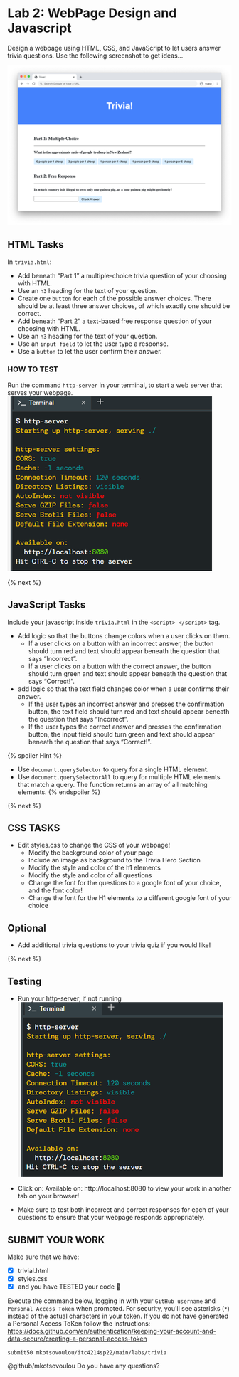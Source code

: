 # Lab 2: WebPage Design and Javascript
Design a webpage using HTML, CSS, and JavaScript to let users answer trivia questions. Use the following screenshot to get ideas...

![EndResult](questions.png)

## HTML Tasks
In `trivia.html`:
* Add beneath “Part 1” a multiple-choice trivia question of your choosing with HTML.
* Use an `h3` heading for the text of your question.
* Create one `button` for each of the possible answer choices. There should be at least three answer choices, of which exactly one should be correct.
* Add beneath “Part 2” a text-based free response question of your choosing with HTML.
* Use an `h3` heading for the text of your question.
* Use an `input field` to let the user type a response.
* Use a `button` to let the user confirm their answer.


### HOW TO TEST
Run the command `http-server` in your terminal, to start a web server that serves your webpage. 
![http-server](http-server.png)

{% next %}

## JavaScript  Tasks
Include your javascript inside `trivia.html` in the `<script> </script>` tag.

* Add logic so that the buttons change colors when a user clicks on them.
    * If a user clicks on a button with an incorrect answer, the button should turn red and text should appear beneath the question that says “Incorrect”.
    * If a user clicks on a button with the correct answer, the button should turn green and text should appear beneath the question that says “Correct!”.
* add logic so that the text field changes color when a user confirms their answer.
    * If the user types an incorrect answer and presses the confirmation button, the text field should turn red and text should appear beneath the question that says “Incorrect”.
    * If the user types the correct answer and presses the confirmation button, the input field should turn green and text should appear beneath the question that says “Correct!”.


{% spoiler Hint %}
* Use `document.querySelector` to query for a single HTML element.
* Use `document.querySelectorAll` to query for multiple HTML elements that match a query. 
The function returns an array of all matching elements.
{% endspoiler %}


{% next %}

## CSS TASKS
* Edit styles.css to change the CSS of your webpage!
    * Modify the background color of your page
    * Include an image as background to the Trivia Hero Section
    * Modify the style and color of the h1 elements
    * Modify the style and color of all questions
    * Change the font for the questions to a google font of your choice, and the font color!
    * Change the font for the H1 elements to a different google font of your choice

## Optional
* Add additional trivia questions to your trivia quiz if you would like!

{% next %}


## Testing
* Run your http-server, if not running
![http-server](http-server.png) 
* Click on:
         Available on:
         http://localhost:8080
         to view your work in another tab on your browser!

* Make sure to test both incorrect and correct responses for each of your questions to ensure that your webpage responds appropriately.

## SUBMIT YOUR WORK

Make sure that we have:

- [x] trivial.html
- [x] styles.css
- [x] and you have TESTED your code :tada:

Execute the command below, logging in with your `GitHub username` and `Personal Access Token` when prompted. For security, you'll see asterisks (`*`) instead of the actual characters in your token. If you do not have generated a Personal Access ToKen follow the instructions: https://docs.github.com/en/authentication/keeping-your-account-and-data-secure/creating-a-personal-access-token

```
submit50 mkotsovoulou/itc4214sp22/main/labs/trivia
```

@github/mkotsovoulou Do you have any questions?
